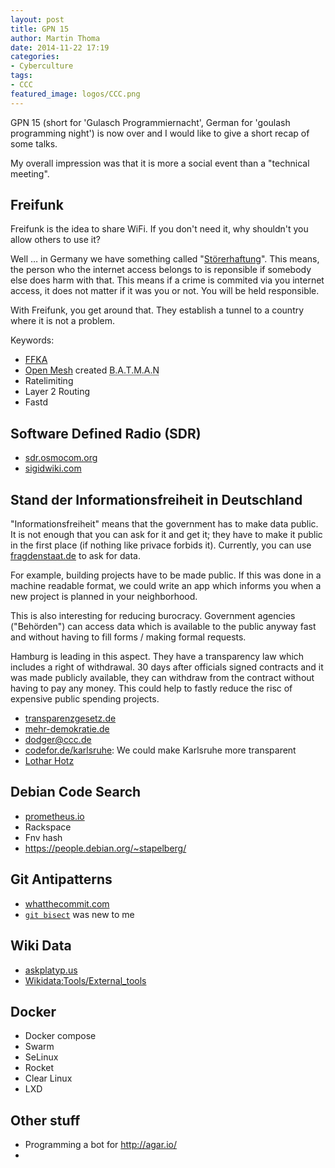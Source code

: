```yaml
---
layout: post
title: GPN 15
author: Martin Thoma
date: 2014-11-22 17:19
categories:
- Cyberculture
tags:
- CCC
featured_image: logos/CCC.png
---
```

GPN 15 (short for 'Gulasch Programmiernacht', German for 'goulash programming
night') is now over and I would like to give a short recap of some talks.

My overall impression was that it is more a social event than a "technical
meeting".


## Freifunk

Freifunk is the idea to share WiFi. If you don't need it, why shouldn't you
allow others to use it?

Well … in Germany we have something called
"[Störerhaftung](https://de.wikipedia.org/wiki/St%C3%B6rerhaftung)". This
means, the person who the internet access belongs to is reponsible if somebody
else does harm with that. This means if a crime is commited via you internet
access, it does not matter if it was you or not. You will be held responsible.

With Freifunk, you get around that. They establish a tunnel to a country where
it is not a problem.

Keywords:

* [FFKA](http://www.freifunk-karlsruhe.de/)
* [Open Mesh](http://www.open-mesh.org/) created <abbr title="Better Approach to Mobile ad hoc networks">B.A.T.M.A.N</abbr>
* Ratelimiting
* Layer 2 Routing
* Fastd


## Software Defined Radio (SDR)

* [sdr.osmocom.org](http://sdr.osmocom.org/)
* [sigidwiki.com](http://www.sigidwiki.com)


## Stand der Informationsfreiheit in Deutschland

"Informationsfreiheit" means that the government has to make data public. It
is not enough that you can ask for it and get it; they have to make it public
in the first place (if nothing like privace forbids it). Currently, you can
use [fragdenstaat.de](https://fragdenstaat.de/) to ask for data.

For example, building projects have to be made public. If this was done in a
machine readable format, we could write an app which informs you when a new
project is planned in your neighborhood.

This is also interesting for reducing burocracy. Government agencies
("Behörden") can access data which is available to the public anyway fast and
without having to fill forms / making formal requests.

Hamburg is leading in this aspect. They have a transparency law which includes
a right of withdrawal. 30 days after officials signed contracts and it was made
publicly available, they can withdraw from the contract without having to pay
any money. This could help to fastly reduce the risc of expensive public
spending projects.

* [transparenzgesetz.de](http://www.transparenzgesetz.de/)
* [mehr-demokratie.de](http://www.mehr-demokratie.de/)
* dodger@ccc.de
* [codefor.de/karlsruhe](http://codefor.de/karlsruhe/): We could make Karlsruhe
  more transparent
* [Lothar Hotz ](http://kogs-www.informatik.uni-hamburg.de/~hotz/)


## Debian Code Search

* [prometheus.io](http://prometheus.io/)
* Rackspace
* Fnv hash
* https://people.debian.org/~stapelberg/


## Git Antipatterns

* [whatthecommit.com](http://whatthecommit.com/)
* [`git bisect`](http://git-scm.com/docs/git-bisect) was new to me


## Wiki Data

* [askplatyp.us](http://askplatyp.us/)
* [Wikidata:Tools/External_tools](https://www.wikidata.org/wiki/Wikidata:Tools/External_tools)


## Docker

* Docker compose
* Swarm
* SeLinux
* Rocket
* Clear Linux
* LXD


## Other stuff

* Programming a bot for http://agar.io/
*
